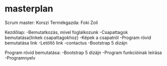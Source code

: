 # masterplan

Scrum master: Korszi
Termékgazda: Foki Zoli

Kezdőlap: 
        -Bemutatkozás, mivel foglalkozunk
        -Csapattagok bemutatása(linkek csapattagokhoz)
        -Képek a csapatról
        -Program rövid bemutatása link
        -Letöltő link
        -contactus
        -Bootstrap 5 dizájn

Program rövid bemutatása: 
        -Bootstrap 5 dizájn
        -Program funkcióinak leírása
        -Programnyelv
